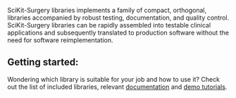
<!--
## What is SciKit-Surgery libraries:
-->

SciKit-Surgery libraries implements a family of compact, orthogonal, libraries accompanied by robust testing, documentation, and quality control. SciKit-Surgery libraries can be rapidly assembled into testable clinical applications and subsequently translated to production software without the need for software reimplementation.

## Getting started:

Wondering which library is suitable for your job and how to use it? Check out the list of included libraries, relevant [documentation](https://scikit-surgery.readthedocs.io/en/latest/) and [demo tutorials](https://scikit-surgery.readthedocs.io/en/latest/#tutorials).




<!--
You can use the [editor on GitHub](https://github.com/mianasbat/ghpages/edit/main/README.md) to maintain and preview the content for your website in Markdown files.

Whenever you commit to this repository, GitHub Pages will run [Jekyll](https://jekyllrb.com/) to rebuild the pages in your site, from the content in your Markdown files.

### Markdown

Markdown is a lightweight and easy-to-use syntax for styling your writing. It includes conventions for

```markdown
Syntax highlighted code block

# Header 1
## Header 2
### Header 3

- Bulleted
- List

1. Numbered
2. List

**Bold** and _Italic_ and `Code` text

[Link](url) and ![Image](src)
```

For more details see [GitHub Flavored Markdown](https://guides.github.com/features/mastering-markdown/).

### Jekyll Themes

Your Pages site will use the layout and styles from the Jekyll theme you have selected in your [repository settings](https://github.com/mianasbat/ghpages/settings). The name of this theme is saved in the Jekyll `_config.yml` configuration file.

### Support or Contact

Having trouble with Pages? Check out our [documentation](https://docs.github.com/categories/github-pages-basics/) or [contact support](https://github.com/contact) and we’ll help you sort it out.

-->
